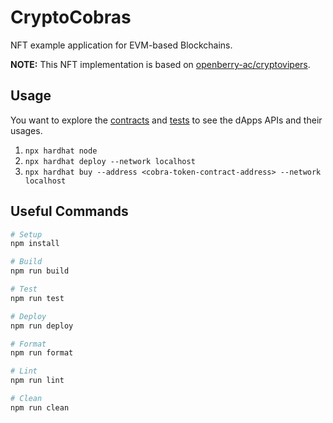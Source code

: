# CryptoCobras

NFT example application for EVM-based Blockchains.

**NOTE:** This NFT implementation is based on [openberry-ac/cryptovipers](https://github.com/openberry-ac/cryptovipers).

## Usage

You want to explore the [contracts](./contracts) and [tests](./tests) to see the dApps APIs and their usages.

1. `npx hardhat node`
2. `npx hardhat deploy --network localhost`
3. `npx hardhat buy --address <cobra-token-contract-address> --network localhost`

## Useful Commands

```sh
# Setup
npm install

# Build
npm run build

# Test
npm run test

# Deploy
npm run deploy

# Format
npm run format

# Lint
npm run lint

# Clean
npm run clean
```
